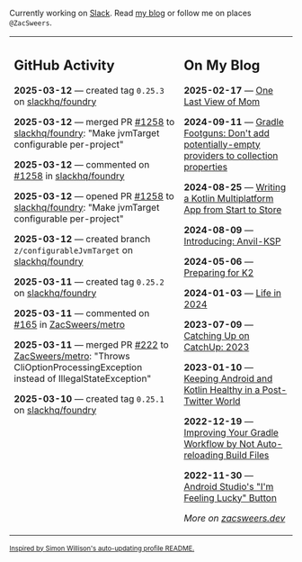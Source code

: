 Currently working on [Slack](https://slack.com/). Read [my blog](https://zacsweers.dev/) or follow me on places `@ZacSweers`.

<table><tr><td valign="top" width="60%">

## GitHub Activity
<!-- githubActivity starts -->
**2025-03-12** — created tag `0.25.3` on [slackhq/foundry](https://github.com/slackhq/foundry)

**2025-03-12** — merged PR [#1258](https://github.com/slackhq/foundry/pull/1258) to [slackhq/foundry](https://github.com/slackhq/foundry): "Make jvmTarget configurable per-project"

**2025-03-12** — commented on [#1258](https://github.com/slackhq/foundry/pull/1258#issuecomment-2718883291) in [slackhq/foundry](https://github.com/slackhq/foundry)

**2025-03-12** — opened PR [#1258](https://github.com/slackhq/foundry/pull/1258) to [slackhq/foundry](https://github.com/slackhq/foundry): "Make jvmTarget configurable per-project"

**2025-03-12** — created branch `z/configurableJvmTarget` on [slackhq/foundry](https://github.com/slackhq/foundry)

**2025-03-11** — created tag `0.25.2` on [slackhq/foundry](https://github.com/slackhq/foundry)

**2025-03-11** — commented on [#165](https://github.com/ZacSweers/metro/issues/165#issuecomment-2714585046) in [ZacSweers/metro](https://github.com/ZacSweers/metro)

**2025-03-11** — merged PR [#222](https://github.com/ZacSweers/metro/pull/222) to [ZacSweers/metro](https://github.com/ZacSweers/metro): "Throws CliOptionProcessingException instead of IllegalStateException"

**2025-03-10** — created tag `0.25.1` on [slackhq/foundry](https://github.com/slackhq/foundry)
<!-- githubActivity ends -->
</td><td valign="top" width="40%">

## On My Blog
<!-- blog starts -->
**2025-02-17** — [One Last View of Mom](https://www.zacsweers.dev/one-last-view-of-mom/)

**2024-09-11** — [Gradle Footguns: Don't add potentially-empty providers to collection properties](https://www.zacsweers.dev/gradle-footgun-adding-empty-providers-to-collection-properties/)

**2024-08-25** — [Writing a Kotlin Multiplatform App from Start to Store](https://www.zacsweers.dev/writing-a-kotlin-multiplatform-app-from-start-to-store/)

**2024-08-09** — [Introducing: Anvil-KSP](https://www.zacsweers.dev/introducing-anvil-ksp/)

**2024-05-06** — [Preparing for K2](https://www.zacsweers.dev/preparing-for-k2/)

**2024-01-03** — [Life in 2024](https://www.zacsweers.dev/life-in-2024/)

**2023-07-09** — [Catching Up on CatchUp: 2023](https://www.zacsweers.dev/catching-up-on-catchup-2023/)

**2023-01-10** — [Keeping Android and Kotlin Healthy in a Post-Twitter World](https://www.zacsweers.dev/keeping-android-healthy/)

**2022-12-19** — [Improving Your Gradle Workflow by Not Auto-reloading Build Files](https://www.zacsweers.dev/improving-your-workflow-by-not-auto-reloading-build-files/)

**2022-11-30** — [Android Studio's "I'm Feeling Lucky" Button](https://www.zacsweers.dev/android-studios-im-feeling-lucky-button/)
<!-- blog ends -->
_More on [zacsweers.dev](https://zacsweers.dev/)_
</td></tr></table>

<sub><a href="https://simonwillison.net/2020/Jul/10/self-updating-profile-readme/">Inspired by Simon Willison's auto-updating profile README.</a></sub>